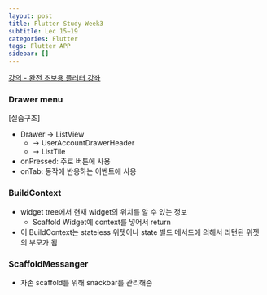 ```yaml
---
layout: post
title: Flutter Study Week3
subtitle: Lec 15~19
categories: Flutter
tags: Flutter APP
sidebar: []
---
```




[강의 - 완전 초보용 플러터 강좌](https://www.youtube.com/watch?v=AdYRASHRKwE&list=PLQt_pzi-LLfpcRFhWMywTePfZ2aPapvyl)

### Drawer menu

[실습구조]

- Drawer → ListView
  - → UserAccountDrawerHeader
  - → ListTile
- onPressed: 주로 버튼에 사용
- onTab: 동작에 반응하는 이벤트에 사용

### BuildContext

- widget tree에서 현재 widget의 위치를 알 수 있는 정보
  - Scaffold Widget에 context를 넣어서 return
- 이 BuildContext는 stateless 위젯이나 state 빌드 메서드에 의해서 리턴된 위젯의 부모가 됨

### ScaffoldMessanger

- 자손 scaffold를 위해 snackbar를 관리해줌